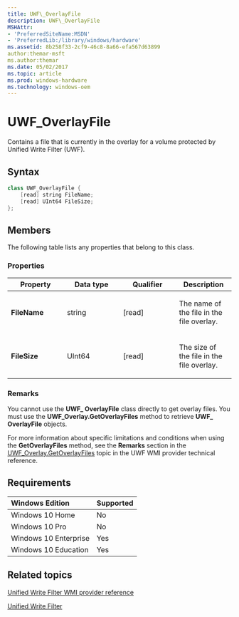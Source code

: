 ```yaml
---
title: UWF\_OverlayFile
description: UWF\_OverlayFile
MSHAttr:
- 'PreferredSiteName:MSDN'
- 'PreferredLib:/library/windows/hardware'
ms.assetid: 8b258f33-2cf9-46c8-8a66-efa567d63899
author:themar-msft
ms.author:themar
ms.date: 05/02/2017
ms.topic: article
ms.prod: windows-hardware
ms.technology: windows-oem
---
```

# UWF\_OverlayFile

Contains a file that is currently in the overlay for a volume protected by Unified Write Filter (UWF).

## Syntax

```powershell
class UWF_OverlayFile {
    [read] string FileName;
    [read] UInt64 FileSize;
};
```

## Members

The following table lists any properties that belong to this class.

### <a href="" id="pro"></a>Properties

<table>
<colgroup>
<col width="25%" />
<col width="25%" />
<col width="25%" />
<col width="25%" />
</colgroup>
<thead>
<tr class="header">
<th>Property</th>
<th>Data type</th>
<th>Qualifier</th>
<th>Description</th>
</tr>
</thead>
<tbody>
<tr class="odd">
<td><p><strong>FileName</strong></p></td>
<td><p>string</p></td>
<td><p>[read]</p></td>
<td><p>The name of the file in the file overlay.</p></td>
</tr>
<tr class="even">
<td><p><strong>FileSize</strong></p></td>
<td><p>UInt64</p></td>
<td><p>[read]</p></td>
<td><p>The size of the file in the file overlay.</p></td>
</tr>
</tbody>
</table>

### Remarks

You cannot use the **UWF\_ OverlayFile** class directly to get overlay files. You must use the **UWF\_Overlay.GetOverlayFiles** method to retrieve **UWF\_ OverlayFile** objects.

For more information about specific limitations and conditions when using the **GetOverlayFiles** method, see the **Remarks** section in the [UWF\_Overlay.GetOverlayFiles](uwf-overlaygetoverlayfiles.md) topic in the UWF WMI provider technical reference.

## Requirements

| Windows Edition       | Supported |
|:----------------------|:----------|
| Windows 10 Home       | No        |
| Windows 10 Pro        | No        |
| Windows 10 Enterprise | Yes       |
| Windows 10 Education  | Yes       |

## Related topics

[Unified Write Filter WMI provider reference](uwf-wmi-provider-reference.md)

[Unified Write Filter](unified-write-filter.md)
